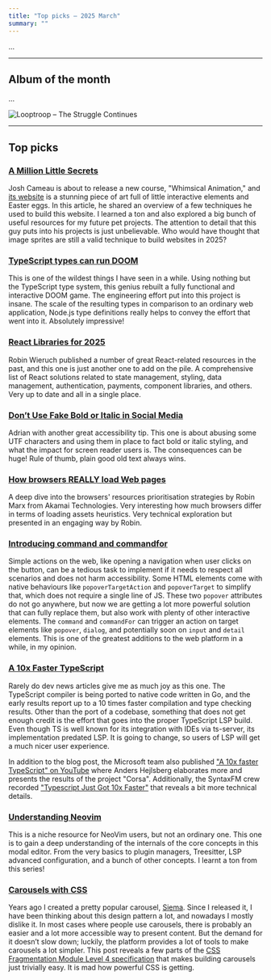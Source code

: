 ```yaml
---
title: "Top picks — 2025 March"
summary: ""
---
```


...

---

## Album of the month

...

![Looptroop – The Struggle Continues](looptroop-rockers.jpg)

---

## Top picks

### [A Million Little Secrets](https://www.joshwcomeau.com/blog/whimsical-animations/)

Josh Cameau is about to release a new course, "Whimsical Animation," and [its website](https://whimsy.joshwcomeau.com/) is a stunning piece of art full of little interactive elements and Easter eggs. In this article, he shared an overview of a few techniques he used to build this website. I learned a ton and also explored a big bunch of useful resources for my future pet projects. The attention to detail that this guy puts into his projects is just unbelievable. Who would have thought that image sprites are still a valid technique to build websites in 2025?

### [TypeScript types can run DOOM](https://youtu.be/0mCsluv5FXA)

This is one of the wildest things I have seen in a while. Using nothing but the TypeScript type system, this genius rebuilt a fully functional and interactive DOOM game. The engineering effort put into this project is insane. The scale of the resulting types in comparison to an ordinary web application, Node.js type definitions really helps to convey the effort that went into it. Absolutely impressive!

### [React Libraries for 2025](https://www.robinwieruch.de/react-libraries/)

Robin Wieruch published a number of great React-related resources in the past, and this one is just another one to add on the pile. A comprehensive list of React solutions related to state management, styling, data management, authentication, payments, component libraries, and others. Very up to date and all in a single place.

### [Don’t Use Fake Bold or Italic in Social Media](https://adrianroselli.com/2025/03/dont-use-fake-bold-or-italic-in-social-media.html)

Adrian with another great accessibility tip. This one is about abusing some UTF characters and using them in place to fact bold or italic styling, and what the impact for screen reader users is. The consequences can be huge! Rule of thumb, plain good old text always wins.

### [How browsers REALLY load Web pages](https://fosdem.org/2025/schedule/event/fosdem-2025-4852-how-browsers-really-load-web-pages/)

A deep dive into the browsers' resources prioritisation strategies by Robin Marx from Akamai Technologies. Very interesting how much browsers differ in terms of loading assets heuristics. Very technical exploration but presented in an engaging way by Robin.

### [Introducing command and commandfor](https://developer.chrome.com/blog/command-and-commandfor)

Simple actions on the web, like opening a navigation when user clicks on the button, can be a tedious task to implement if it needs to respect all scenarios and does not harm accessibility. Some HTML elements come with native behaviours like `popoverTargetAction` and `popoverTarget` to simplify that, which does not require a single line of JS. These two `popover` attributes do not go anywhere, but now we are getting a lot more powerful solution that can fully replace them, but also work with plenty of other interactive elements. The `command` and `commandFor` can trigger an action on target elements like `popover`, `dialog`, and potentially soon on `input` and `detail` elements. This is one of the greatest additions to the web platform in a while, in my opinion.

### [A 10x Faster TypeScript](https://devblogs.microsoft.com/typescript/typescript-native-port/)

Rarely do dev news articles give me as much joy as this one. The TypeScript compiler is being ported to native code written in Go, and the early results report up to a 10 times faster compilation and type checking results. Other than the port of a codebase, something that does not get enough credit is the effort that goes into the proper TypeScript LSP build. Even though TS is well known for its integration with IDEs via ts-server, its implementation predated LSP. It is going to change, so users of LSP will get a much nicer user experience.

In addition to the blog post, the Microsoft team also published ["A 10x faster TypeScript" on YouTube](https://youtu.be/pNlq-EVld70) where Anders Hejlsberg elaborates more and presents the results of the project "Corsa". Additionally, the SyntaxFM crew recorded ["Typescript Just Got 10x Faster"](https://youtu.be/ZlGza4oIleY) that reveals a bit more technical details.

### [Understanding Neovim](https://www.youtube.com/playlist?list=PLx2ksyallYzW4WNYHD9xOFrPRYGlntAft)

This is a niche resource for NeoVim users, but not an ordinary one. This one is to gain a deep understanding of the internals of the core concepts in this modal editor. From the very basics to plugin managers, Treesitter, LSP advanced configuration, and a bunch of other concepts. I learnt a ton from this series!

### [Carousels with CSS](https://developer.chrome.com/blog/carousels-with-css)

Years ago I created a pretty popular carousel, [Siema](https://pawelgrzybek.github.io/siema/). Since I released it, I have been thinking about this design pattern a lot, and nowadays I mostly dislike it. In most cases where people use carousels, there is probably an easier and a lot more accessible way to present content. But the demand for it doesn’t slow down; luckily, the platform provides a lot of tools to make carousels a lot simpler. This post reveals a few parts of the [CSS Fragmentation Module Level 4 specification](https://www.w3.org/TR/css-break-4/) that makes building carousels just trivially easy. It is mad how powerful CSS is getting.
